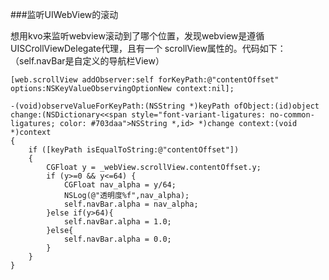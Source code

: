 ###监听UIWebView的滚动

想用kvo来监听webview滚动到了哪个位置，发现webview是遵循UISCrollViewDelegate代理，且有一个
scrollView属性的。代码如下：（self.navBar是自定义的导航栏View）


```
[web.scrollView addObserver:self forKeyPath:@"contentOffset" options:NSKeyValueObservingOptionNew context:nil];

```







```
-(void)observeValueForKeyPath:(NSString *)keyPath ofObject:(id)object change:(NSDictionary<<span style="font-variant-ligatures: no-common-ligatures; color: #703daa">NSString *,id> *)change context:(void *)context
{
    if ([keyPath isEqualToString:@"contentOffset"])
    {
        CGFloat y = _webView.scrollView.contentOffset.y;
        if (y>=0 && y<=64) {
            CGFloat nav_alpha = y/64;
            NSLog(@"透明度%f",nav_alpha);
            self.navBar.alpha = nav_alpha;
        }else if(y>64){
            self.navBar.alpha = 1.0;
        }else{
            self.navBar.alpha = 0.0;
        }
    }
}


```



